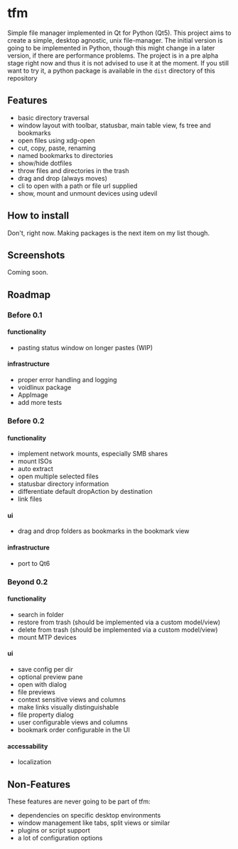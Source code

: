# tfm
Simple file manager implemented in Qt for Python (Qt5). This project aims to create a simple, desktop agnostic, unix file-manager.
The initial version is going to be implemented in Python, though this might change in a later version, if there are performance problems.
The project is in a pre alpha stage right now and thus it is not advised to use it at the moment.
If you still want to try it, a python package is available in the ```dist``` directory of this repository

## Features
* basic directory traversal
* window layout with toolbar, statusbar, main table view, fs tree and bookmarks
* open files using xdg-open
* cut, copy, paste, renaming
* named bookmarks to directories
* show/hide dotfiles
* throw files and directories in the trash
* drag and drop (always moves)
* cli to open with a path or file url supplied
* show, mount and unmount devices using udevil

## How to install
Don't, right now. Making packages is the next item on my list though.

## Screenshots
Coming soon.

## Roadmap

### Before 0.1
#### functionality
* pasting status window on longer pastes (WIP)
#### infrastructure
* proper error handling and logging
* voidlinux package
* AppImage
* add more tests

### Before 0.2
#### functionality
* implement network mounts, especially SMB shares
* mount ISOs
* auto extract
* open multiple selected files
* statusbar directory information
* differentiate default dropAction by destination
* link files
#### ui
* drag and drop folders as bookmarks in the bookmark view
#### infrastructure
* port to Qt6

### Beyond 0.2
#### functionality
* search in folder
* restore from trash (should be implemented via a custom model/view)
* delete from trash (should be implemented via a custom model/view)
* mount MTP devices
#### ui
* save config per dir
* optional preview pane
* open with dialog
* file previews
* context sensitive views and columns
* make links visually distinguishable
* file property dialog
* user configurable views and columns
* bookmark order configurable in the UI
#### accessability
* localization

## Non-Features
These features are never going to be part of tfm:

* dependencies on specific desktop environments
* window management like tabs, split views or similar
* plugins or script support
* a lot of configuration options
